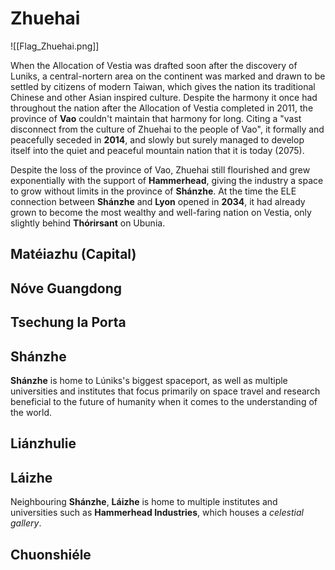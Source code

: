 # Zhuehai
![[Flag_Zhuehai.png]]

When the Allocation of Vestia was drafted soon after the discovery of Luniks, a central-nortern area on the continent was marked and drawn to be settled by citizens of modern Taiwan, which gives the nation its traditional Chinese and other Asian inspired culture. Despite the harmony it once had throughout the nation after the Allocation of Vestia completed in 2011, the province of **Vao** couldn't maintain that harmony for long. Citing a "vast disconnect from the culture of Zhuehai to the people of Vao", it formally and peacefully seceded in **2014**, and slowly but surely managed to develop itself into the quiet and peaceful mountain nation that it is today (2075).

Despite the loss of the province of Vao, Zhuehai still flourished and grew exponentially with the support of **Hammerhead**, giving the industry a space to grow without limits in the province of **Shánzhe**. At the time the ELE connection between **Shánzhe** and **Lyon** opened in **2034**, it had already grown to become the most wealthy and well-faring nation on Vestia, only slightly behind **Thórirsant** on Ubunia. 

## Matéiazhu (Capital)
## Nóve Guangdong
## Tsechung la Porta
## Shánzhe
**Shánzhe** is home to Lúniks's biggest spaceport, as well as multiple universities and institutes that focus primarily on space travel and research beneficial to the future of humanity when it comes to the understanding of the world. 
## Liánzhulie
## Láizhe
Neighbouring **Shánzhe**, **Láizhe** is home to multiple institutes and universities such as **Hammerhead Industries**, which houses a *celestial gallery*.
## Chuonshiéle

